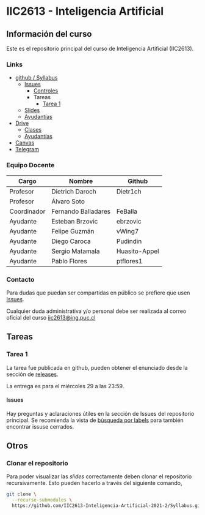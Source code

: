 # IIC2613 - Inteligencia Artificial

## Información del curso

Este es el repositorio principal del curso de Inteligencia Artificial (IIC2613).

### Links

  * [github / Syllabus](https://github.com/IIC2613-Inteligencia-Artificial-2021-2/Syllabus/)
    * [Issues](https://github.com/IIC2613-Inteligencia-Artificial-2021-2/Syllabus/issues)
      * [Controles](https://github.com/IIC2613-Inteligencia-Artificial-2021-2/Syllabus/issues?q=label%3AControl)
      * Tareas
        * [Tarea 1](https://github.com/IIC2613-Inteligencia-Artificial-2021-2/Syllabus/issues?q=label%3ATarea)
    * [Slides](https://github.com/IIC2613-Inteligencia-Artificial-2021-2/IIC2613-2021-2-Slides)
    * [Ayudantías](./Ayudantías/README.md)
  * [Drive](https://drive.google.com/drive/folders/0AGuS7DZzNLFlUk9PVA)
    * [Clases](https://drive.google.com/drive/folders/1qXGsCiCCTzlgtgiW1Wc4azy4K8txRwc0)
    * [Ayudantías](https://drive.google.com/drive/folders/1ukxuo0uVLsSQcjUmGJ1N-Q7-nuPmXUAn)
  * [Canvas](https://cursos.canvas.uc.cl/courses/32547)
  * [Telegram](https://t.me/joinchat/GjG-PRPjOUuL35-amWV0GQ)

### Equipo Docente

| Cargo        | Nombre               | Github         |
|--------------|----------------------|----------------|
| Profesor     | Dietrich Daroch      | Dietr1ch       |
| Profesor     | Álvaro Soto          |                |
| Coordinador  | Fernando Balladares  | FeBalla        |
| Ayudante     | Esteban Brzovic      | ebrzovic       |
| Ayudante     | Felipe Guzmán        | vWing7         |
| Ayudante     | Diego Caroca         | Pudindin       |
| Ayudante     | Sergio Matamala      | Huasito-Appel  |
| Ayudante     | Pablo Flores         | ptflores1      |

### Contacto

Para dudas que puedan ser compartidas en público se prefiere que usen [Issues](https://github.com/IIC2613-Inteligencia-Artificial-2021-2/Syllabus/issues).

Cualquier duda administrativa y/o personal debe ser realizada al correo oficial del curso [iic2613@ing.puc.cl](mailto:iic2613@ing.puc.cl)


## Tareas

### Tarea 1

La tarea fue publicada en github, pueden obtener el enunciado desde la sección de [releases](https://github.com/IIC2613-Inteligencia-Artificial-2021-2/Assignment-1/releases).

La entrega es para el miércoles 29 a las 23:59.

#### Issues

Hay preguntas y aclaraciones útiles en la sección de Issues del repositorio principal.
Se recomienda la vista de [búsqueda por labels](https://github.com/IIC2613-Inteligencia-Artificial-2021-2/Syllabus/issues?q=label%3ATarea) para también encontrar issuse cerrados.


## Otros

### Clonar el repositorio

Para poder visualizar las *slides* correctamente deben clonar el repositorio
recursivamente.
Esto pueden hacerlo a través del siguiente comando,

```sh
git clone \
  --recurse-submodules \
  https://github.com/IIC2613-Inteligencia-Artificial-2021-2/Syllabus.git
```
